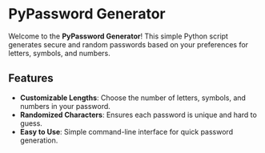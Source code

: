 # PyPassword Generator

Welcome to the **PyPassword Generator**! This simple Python script generates secure and random passwords based on your preferences for letters, symbols, and numbers. 
## Features

- **Customizable Lengths**: Choose the number of letters, symbols, and numbers in your password.
- **Randomized Characters**: Ensures each password is unique and hard to guess.
- **Easy to Use**: Simple command-line interface for quick password generation.
